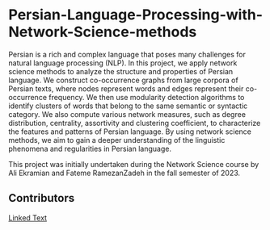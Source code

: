# Persian-Language-Processing-with-Network-Science-methods
Persian is a rich and complex language that poses many challenges for natural language processing (NLP). In this project, we apply network science methods to analyze the structure and properties of Persian language. We construct co-occurrence graphs from large corpora of Persian texts, where nodes represent words and edges represent their co-occurrence frequency. We then use modularity detection algorithms to identify clusters of words that belong to the same semantic or syntactic category. We also compute various network measures, such as degree distribution, centrality, assortivity and clustering coefficient, to characterize the features and patterns of Persian language. By using network science methods, we aim to gain a deeper understanding of the linguistic phenomena and regularities in Persian language.

This project was initially undertaken during the Network Science course by Ali Ekramian and Fateme RamezanZadeh in the fall semester of 2023.

## Contributors

[Linked Text](https://github.com/Username)

